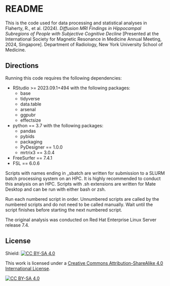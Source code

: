 README
================

This is the code used for data processing and statistical analyses in
Flaherty, R., et al. (2024). *Diffusion MRI Findings in Hippocampal Subregions of People with Subjective Cognitive Decline*
\[Presented at the International Society for Magnetic Resonance in Medicine Annual Meeting, 2024, Singapore\]. Department of Radiology, New
York University School of Medicine.

## Directions

Running this code requires the following dependencies:

- RStudio \>= 2023.09.1+494 with the following packages:
  - base
  - tidyverse
  - data.table
  - arsenal
  - ggpubr
  - effectsize
- python == 3.7 with the following packages:
  - pandas
  - pybids
  - packaging
  - PyDesigner == 1.0.0
  - mrtrix3 == 3.0.4
- FreeSurfer == 7.4.1
- FSL == 6.0.6
  
Scripts with names ending in _sbatch are written for submission to a SLURM
batch processing system on an HPC. It is highly recommended to conduct
this analysis on an HPC. Scripts with .sh extensions are written for
Mate Desktop and can be run with either bash or zsh.

Run each numbered script in order. Unnumbered scripts are called by the
numbered scripts and do not need to be called manually. Wait until the
script finishes before starting the next numbered script.

The original analysis was conducted on Red Hat Enterprise Linux Server
release 7.4.

## License

Shield: [![CC BY-SA
4.0](https://img.shields.io/badge/License-CC%20BY--SA%204.0-lightgrey.svg)](http://creativecommons.org/licenses/by-sa/4.0/)

This work is licensed under a [Creative Commons Attribution-ShareAlike
4.0 International
License](http://creativecommons.org/licenses/by-sa/4.0/).

[![CC BY-SA
4.0](https://licensebuttons.net/l/by-sa/4.0/88x31.png)](http://creativecommons.org/licenses/by-sa/4.0/)
